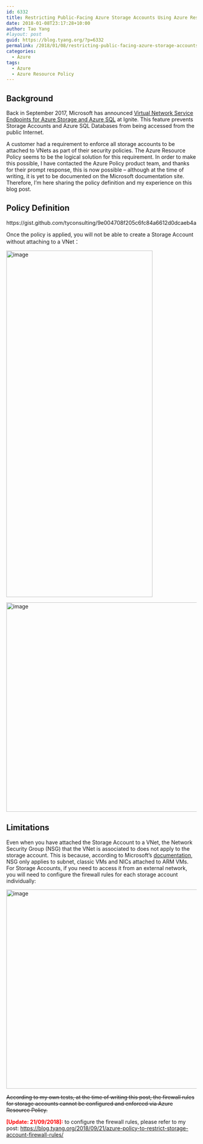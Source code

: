 ```yaml
---
id: 6332
title: Restricting Public-Facing Azure Storage Accounts Using Azure Resource Policy
date: 2018-01-08T23:17:28+10:00
author: Tao Yang
#layout: post
guid: https://blog.tyang.org/?p=6332
permalink: /2018/01/08/restricting-public-facing-azure-storage-accounts-using-azure-resource-policy/
categories:
  - Azure
tags:
  - Azure
  - Azure Resource Policy
---
```

<h2>Background</h2>
Back in September 2017, Microsoft has announced <a href="https://azure.microsoft.com/en-au/blog/announcing-virtual-network-integration-for-azure-storage-and-azure-sql/">Virtual Network Service Endpoints for Azure Storage and Azure SQL</a> at Ignite. This feature prevents Storage Accounts and Azure SQL Databases from being accessed from the public Internet.

A customer had a requirement to enforce all storage accounts to be attached to VNets as part of their security policies. The Azure Resource Policy seems to be the logical solution for this requirement. In order to make this possible, I have contacted the Azure Policy product team, and thanks for their prompt response, this is now possible – although at the time of writing, it is yet to be documented on the Microsoft documentation site. Therefore, I’m here sharing the policy definition and my experience on this blog post.
<h2>Policy Definition</h2>
https://gist.github.com/tyconsulting/9e004708f205c6fc84a6612d0dcaeb4a

Once the policy is applied, you will not be able to create a Storage Account without attaching to a VNet：

<a href="https://blog.tyang.org/wp-content/uploads/2018/01/image-2.png"><img style="display: inline; background-image: none;" title="image" src="https://blog.tyang.org/wp-content/uploads/2018/01/image_thumb-2.png" alt="image" width="387" height="915" border="0" /></a>

<a href="https://blog.tyang.org/wp-content/uploads/2018/01/image-3.png"><img style="display: inline; background-image: none;" title="image" src="https://blog.tyang.org/wp-content/uploads/2018/01/image_thumb-3.png" alt="image" width="611" height="553" border="0" /></a>
<h2>Limitations</h2>
Even when you have attached the Storage Account to a VNet, the Network Security Group (NSG) that the VNet is associated to does not apply to the storage account. This is because, according to Microsoft’s <a href="https://docs.microsoft.com/en-us/azure/virtual-network/virtual-networks-nsg">documentation</a>, NSG only applies to subnet, classic VMs and NICs attached to ARM VMs. For Storage Accounts, if you need to access it from an external network, you will need to configure the firewall rules for each storage account individually:

<a href="https://blog.tyang.org/wp-content/uploads/2018/01/image-4.png"><img style="display: inline; background-image: none;" title="image" src="https://blog.tyang.org/wp-content/uploads/2018/01/image_thumb-4.png" alt="image" width="862" height="526" border="0" /></a>

<del>According to my own tests, at the time of writing this post, the firewall rules for storage accounts cannot be configured and enforced via Azure Resource Policy.</del>

<span style="color: #ff0000;"><strong>[Update: 21/09/2018]:</strong></span> to configure the firewall rules, please refer to my post: <a href="https://blog.tyang.org/2018/09/21/azure-policy-to-restrict-storage-account-firewall-rules/">https://blog.tyang.org/2018/09/21/azure-policy-to-restrict-storage-account-firewall-rules/</a>